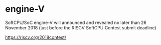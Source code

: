 # engine-V
SoftCPU/SoC engine-V will announced and revealed no later than 26 November 2018  (just before the RISCV SoftCPU Contest submit deadline)

https://riscv.org/2018contest/
